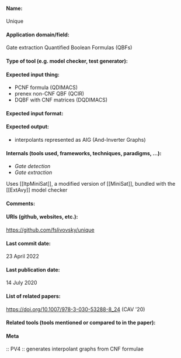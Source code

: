 #### Name:
Unique

#### Application domain/field:
Gate extraction
Quantified Boolean Formulas (QBFs)


#### Type of tool (e.g. model checker, test generator):

#### Expected input thing:
- PCNF formula (QDIMACS)
- prenex non-CNF QBF (QCIR)
- DQBF with CNF matrices (DQDIMACS)

#### Expected input format:

#### Expected output:
- interpolants represented as AIG (And-Inverter Graphs)

#### Internals (tools used, frameworks, techniques, paradigms, ...):
- *Gate detection*
- *Gate extraction*

Uses [[ItpMiniSat]], a modified version of [[MiniSat]], bundled with the [[ExtAvy]] model checker

#### Comments:

#### URIs (github, websites, etc.):
https://github.com/fslivovsky/unique

#### Last commit date:
23 April 2022

#### Last publication date:
14 July 2020

#### List of related papers:
https://doi.org/10.1007/978-3-030-53288-8_24 (CAV '20)

#### Related tools (tools mentioned or compared to in the paper):

#### Meta
:: PV4 :: generates interpolant graphs from CNF formulae
